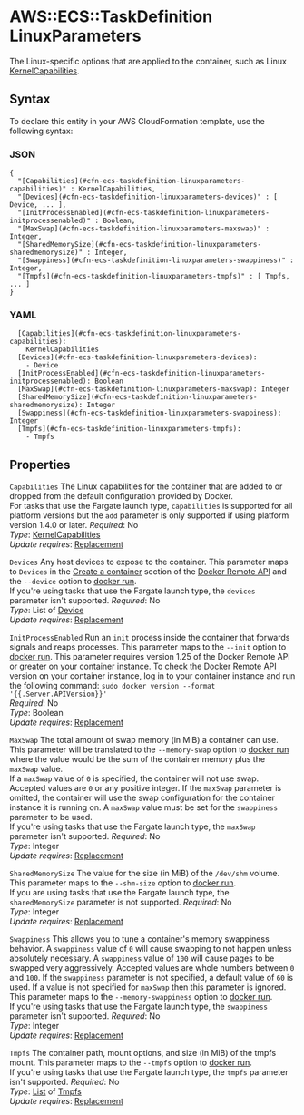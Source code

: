 # AWS::ECS::TaskDefinition LinuxParameters<a name="aws-properties-ecs-taskdefinition-linuxparameters"></a>

The Linux\-specific options that are applied to the container, such as Linux [KernelCapabilities](https://docs.aws.amazon.com/AmazonECS/latest/APIReference/API_KernelCapabilities.html)\.

## Syntax<a name="aws-properties-ecs-taskdefinition-linuxparameters-syntax"></a>

To declare this entity in your AWS CloudFormation template, use the following syntax:

### JSON<a name="aws-properties-ecs-taskdefinition-linuxparameters-syntax.json"></a>

```
{
  "[Capabilities](#cfn-ecs-taskdefinition-linuxparameters-capabilities)" : KernelCapabilities,
  "[Devices](#cfn-ecs-taskdefinition-linuxparameters-devices)" : [ Device, ... ],
  "[InitProcessEnabled](#cfn-ecs-taskdefinition-linuxparameters-initprocessenabled)" : Boolean,
  "[MaxSwap](#cfn-ecs-taskdefinition-linuxparameters-maxswap)" : Integer,
  "[SharedMemorySize](#cfn-ecs-taskdefinition-linuxparameters-sharedmemorysize)" : Integer,
  "[Swappiness](#cfn-ecs-taskdefinition-linuxparameters-swappiness)" : Integer,
  "[Tmpfs](#cfn-ecs-taskdefinition-linuxparameters-tmpfs)" : [ Tmpfs, ... ]
}
```

### YAML<a name="aws-properties-ecs-taskdefinition-linuxparameters-syntax.yaml"></a>

```
  [Capabilities](#cfn-ecs-taskdefinition-linuxparameters-capabilities):
    KernelCapabilities
  [Devices](#cfn-ecs-taskdefinition-linuxparameters-devices):
    - Device
  [InitProcessEnabled](#cfn-ecs-taskdefinition-linuxparameters-initprocessenabled): Boolean
  [MaxSwap](#cfn-ecs-taskdefinition-linuxparameters-maxswap): Integer
  [SharedMemorySize](#cfn-ecs-taskdefinition-linuxparameters-sharedmemorysize): Integer
  [Swappiness](#cfn-ecs-taskdefinition-linuxparameters-swappiness): Integer
  [Tmpfs](#cfn-ecs-taskdefinition-linuxparameters-tmpfs):
    - Tmpfs
```

## Properties<a name="aws-properties-ecs-taskdefinition-linuxparameters-properties"></a>

`Capabilities` <a name="cfn-ecs-taskdefinition-linuxparameters-capabilities"></a>
The Linux capabilities for the container that are added to or dropped from the default configuration provided by Docker\.  
For tasks that use the Fargate launch type, `capabilities` is supported for all platform versions but the `add` parameter is only supported if using platform version 1\.4\.0 or later\.
_Required_: No  
_Type_: [KernelCapabilities](aws-properties-ecs-taskdefinition-kernelcapabilities.md)  
_Update requires_: [Replacement](https://docs.aws.amazon.com/AWSCloudFormation/latest/UserGuide/using-cfn-updating-stacks-update-behaviors.html#update-replacement)

`Devices` <a name="cfn-ecs-taskdefinition-linuxparameters-devices"></a>
Any host devices to expose to the container\. This parameter maps to `Devices` in the [Create a container](https://docs.docker.com/engine/api/v1.35/#operation/ContainerCreate) section of the [Docker Remote API](https://docs.docker.com/engine/api/v1.35/) and the `--device` option to [docker run](https://docs.docker.com/engine/reference/run/#security-configuration)\.  
If you're using tasks that use the Fargate launch type, the `devices` parameter isn't supported\.
_Required_: No  
_Type_: List of [Device](aws-properties-ecs-taskdefinition-device.md)  
_Update requires_: [Replacement](https://docs.aws.amazon.com/AWSCloudFormation/latest/UserGuide/using-cfn-updating-stacks-update-behaviors.html#update-replacement)

`InitProcessEnabled` <a name="cfn-ecs-taskdefinition-linuxparameters-initprocessenabled"></a>
Run an `init` process inside the container that forwards signals and reaps processes\. This parameter maps to the `--init` option to [docker run](https://docs.docker.com/engine/reference/run/#security-configuration)\. This parameter requires version 1\.25 of the Docker Remote API or greater on your container instance\. To check the Docker Remote API version on your container instance, log in to your container instance and run the following command: `sudo docker version --format '{{.Server.APIVersion}}'`  
_Required_: No  
_Type_: Boolean  
_Update requires_: [Replacement](https://docs.aws.amazon.com/AWSCloudFormation/latest/UserGuide/using-cfn-updating-stacks-update-behaviors.html#update-replacement)

`MaxSwap` <a name="cfn-ecs-taskdefinition-linuxparameters-maxswap"></a>
The total amount of swap memory \(in MiB\) a container can use\. This parameter will be translated to the `--memory-swap` option to [docker run](https://docs.docker.com/engine/reference/run/#security-configuration) where the value would be the sum of the container memory plus the `maxSwap` value\.  
If a `maxSwap` value of `0` is specified, the container will not use swap\. Accepted values are `0` or any positive integer\. If the `maxSwap` parameter is omitted, the container will use the swap configuration for the container instance it is running on\. A `maxSwap` value must be set for the `swappiness` parameter to be used\.  
If you're using tasks that use the Fargate launch type, the `maxSwap` parameter isn't supported\.
_Required_: No  
_Type_: Integer  
_Update requires_: [Replacement](https://docs.aws.amazon.com/AWSCloudFormation/latest/UserGuide/using-cfn-updating-stacks-update-behaviors.html#update-replacement)

`SharedMemorySize` <a name="cfn-ecs-taskdefinition-linuxparameters-sharedmemorysize"></a>
The value for the size \(in MiB\) of the `/dev/shm` volume\. This parameter maps to the `--shm-size` option to [docker run](https://docs.docker.com/engine/reference/run/#security-configuration)\.  
If you are using tasks that use the Fargate launch type, the `sharedMemorySize` parameter is not supported\.
_Required_: No  
_Type_: Integer  
_Update requires_: [Replacement](https://docs.aws.amazon.com/AWSCloudFormation/latest/UserGuide/using-cfn-updating-stacks-update-behaviors.html#update-replacement)

`Swappiness` <a name="cfn-ecs-taskdefinition-linuxparameters-swappiness"></a>
This allows you to tune a container's memory swappiness behavior\. A `swappiness` value of `0` will cause swapping to not happen unless absolutely necessary\. A `swappiness` value of `100` will cause pages to be swapped very aggressively\. Accepted values are whole numbers between `0` and `100`\. If the `swappiness` parameter is not specified, a default value of `60` is used\. If a value is not specified for `maxSwap` then this parameter is ignored\. This parameter maps to the `--memory-swappiness` option to [docker run](https://docs.docker.com/engine/reference/run/#security-configuration)\.  
If you're using tasks that use the Fargate launch type, the `swappiness` parameter isn't supported\.
_Required_: No  
_Type_: Integer  
_Update requires_: [Replacement](https://docs.aws.amazon.com/AWSCloudFormation/latest/UserGuide/using-cfn-updating-stacks-update-behaviors.html#update-replacement)

`Tmpfs` <a name="cfn-ecs-taskdefinition-linuxparameters-tmpfs"></a>
The container path, mount options, and size \(in MiB\) of the tmpfs mount\. This parameter maps to the `--tmpfs` option to [docker run](https://docs.docker.com/engine/reference/run/#security-configuration)\.  
If you're using tasks that use the Fargate launch type, the `tmpfs` parameter isn't supported\.
_Required_: No  
_Type_: [List](aws-properties-ecs-taskdefinition-tmpfs.md) of [Tmpfs](aws-properties-ecs-taskdefinition-tmpfs.md)  
_Update requires_: [Replacement](https://docs.aws.amazon.com/AWSCloudFormation/latest/UserGuide/using-cfn-updating-stacks-update-behaviors.html#update-replacement)

